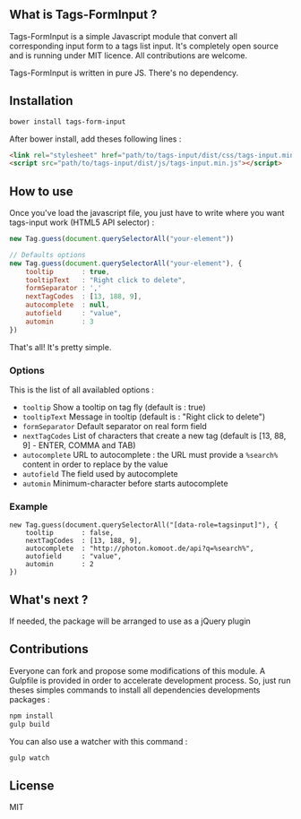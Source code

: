 ## What is Tags-FormInput ?

Tags-FormInput is a simple Javascript module that convert all corresponding input
form to a tags list input. It's completely open source and is running under MIT
licence. All contributions are welcome.

Tags-FormInput is written in pure JS. There's no dependency.

## Installation

```bash
bower install tags-form-input
```

After bower install, add theses following lines :

```html
<link rel="stylesheet" href="path/to/tags-input/dist/css/tags-input.min.css" />
<script src="path/to/tags-input/dist/js/tags-input.min.js"></script>
```

## How to use

Once you've load the javascript file, you just have to write where
you want tags-input work (HTML5 API selector) :

```javascript
new Tag.guess(document.querySelectorAll("your-element"))

// Defaults options
new Tag.guess(document.querySelectorAll("your-element"), {
	tooltip       : true,
	tooltipText   : "Right click to delete",
	formSeparator : ','
	nextTagCodes  : [13, 188, 9],
	autocomplete  : null,
	autofield     : "value",
	automin       : 3
})
```

That's all! It's pretty simple.

### Options
This is the list of all availabled options :

- `tooltip` Show a tooltip on tag fly (default is : true)
- `tooltipText` Message in tooltip (default is : "Right click to delete")
- `formSeparator` Default separator on real form field
- `nextTagCodes` List of characters that create a new tag (default is
  [13, 88, 9] - ENTER, COMMA and TAB)
- `autocomplete` URL to autocomplete : the URL must provide a
  `%search%` content in order to replace by the value
- `autofield` The field used by autocomplete
- `automin` Minimum-character before starts autocomplete

### Example

```
new Tag.guess(document.querySelectorAll("[data-role=tagsinput]"), {
	tooltip       : false,
	nextTagCodes  : [13, 188, 9],
	autocomplete  : "http://photon.komoot.de/api?q=%search%",
	autofield     : "value",
	automin       : 2
})
```

## What's next ?

If needed, the package will be arranged to use as a jQuery plugin

## Contributions

Everyone can fork and propose some modifications of this module.
A Gulpfile is provided in order to accelerate development process. So, just run
theses simples commands to install all dependencies developments packages :

```bash
npm install
gulp build
```

You can also use a watcher with this command :

```bash
gulp watch
```

## License

MIT
